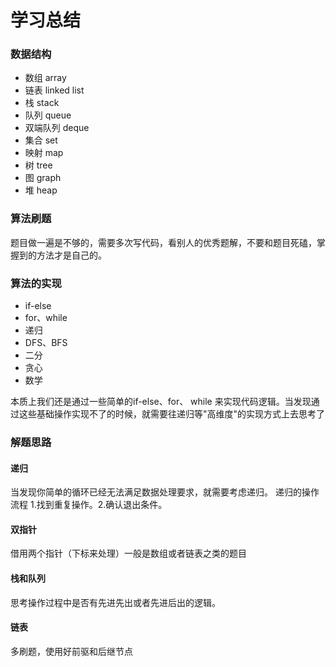 # 学习总结

### 数据结构
* 数组 array
* 链表 linked list
* 栈 stack
* 队列 queue
* 双端队列 deque
* 集合 set
* 映射 map
* 树 tree
* 图 graph
* 堆 heap

### 算法刷题
题目做一遍是不够的，需要多次写代码，看别人的优秀题解，不要和题目死磕，掌握到的方法才是自己的。
### 算法的实现
* if-else
* for、while
* 递归
* DFS、BFS
* 二分
* 贪心
* 数学

本质上我们还是通过一些简单的if-else、for、 while 来实现代码逻辑。当发现通过这些基础操作实现不了的时候，就需要往递归等"高维度"的实现方式上去思考了

### 解题思路
#### 递归
当发现你简单的循环已经无法满足数据处理要求，就需要考虑递归。
递归的操作流程 1.找到重复操作。2.确认退出条件。
#### 双指针
借用两个指针（下标来处理）一般是数组或者链表之类的题目
#### 栈和队列
思考操作过程中是否有先进先出或者先进后出的逻辑。
#### 链表
多刷题，使用好前驱和后继节点

